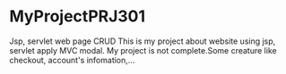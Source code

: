 # MyProjectPRJ301
Jsp, servlet web page CRUD
This is my project about website using jsp, servlet apply MVC modal.
My project is not complete.Some creature like checkout, account's infomation,... 
